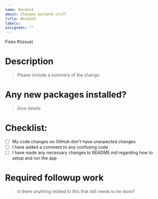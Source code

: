 ```yaml
---
name: Backend
about: Changes backend stuff
title: Backend
labels:
assignees: ""
---
```


Fixes #(issue)

# Description

> Please include a summary of the change.

# Any new packages installed?

> Give details

# Checklist:

- [ ] My code changes on GitHub don't have unexpected changes
- [ ] I have added a comment to any confusing code
- [ ] I have made any necessary changes to README.md regarding how to setup and run the app

# Required followup work

> Is there anything related to this that still needs to be done?
